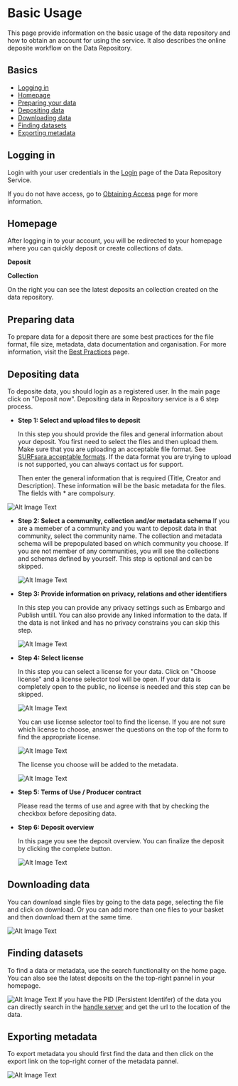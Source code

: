 # Basic Usage

This page provide information on the basic usage of the data repository and how to obtain an account for using the service.
It also describes the online deposite workflow on the Data Repository.


## Basics

- [Logging in](#logging-in)
- [Homepage](#homepage)
- [Preparing your data](#preparing-data)
- [Depositing data](#depositing-data)
- [Downloading data](#downloading-data)
- [Finding datasets](#finding-data)
- [Exporting metadata](#exporting-metadata)

## <a name="logging-in"></a> Logging in
Login with your user credentials in the [Login](https://tdr-test.surfsara.nl/user/login) page of the Data Repository Service.

If you do not have access, go to [Obtaining Access](obtain-access.md) page for more information.


## <a name="homepage"></a> Homepage
After logging in to your account, you will be redirected to your homepage where you can quickly deposit or create collections of data.

**Deposit**

**Collection**

On the right you can see the latest deposits an collection created on the data repository.

## <a name="preparing-data"></a> Preparing data

To prepare data for a deposit there are some best practices for the file format, file size, metadata, data documentation and organisation. For more information, visit the [Best Practices](best-practices.md) page.
## <a name="depositing-data"></a> Depositing data
To deposite data, you should login as a registered user. In the main page click on "Deposit now". Depositing data in Repository service is a 6 step process.

*  **Step 1: Select and upload files to deposit**

	In this step you should provide the files and general information about your deposit. You first need to select the files and then upload them. Make sure that you are uploading an acceptable file format. See [SURFsara acceptable formats](http://datasupport.researchdata.nl/en/start-de-cursus/iii-onderzoeksfase/dataformaten/preferred-formats/).
	If the data format you are trying to upload is not supported, you can always contact us for support.

	Then enter the general information that is required (Title, Creator and Description). These information will be the basic  metadata for the files. The fields with * are compolsury.

![Alt Image Text](img/deposit_step1.png)

* **Step 2: Select a community, collection and/or metadata schema**
	If you are a memeber of a community and you want to deposit data in that community, select the community name.
	The collection and metadata schema will be prepopulated based on which community you choose.
	If you are not member of any communities, you will see the collections and schemas defined by yourself.
	This step is optional and can be skipped.

	![Alt Image Text](img/deposit_step2.png)

* **Step 3: Provide information on privacy, relations and other identifiers**

	In this step you can provide any privacy settings such as Embargo and Publish untill. You can also provide any linked information to the data.
	If the data is not linked and has no privacy constrains you can skip this step.

	![Alt Image Text](img/deposit_step3.png)

* **Step 4: Select license**

	In this step you can select a license for your data. Click on "Choose license" and a license selector tool will be open. If your data is completely open to the public, no license is needed and this step can be skipped.

	![Alt Image Text](img/deposit_step4.png)

	You can use license selector tool to find the license. If you are not sure which license to choose, answer the questions on the top of the form to find the appropriate license.

	![Alt Image Text](img/deposit_step4_license.png)

	The license you choose will be added to the metadata.

	 ![Alt Image Text](img/deposit_step4_license2.png)
* **Step 5: Terms of Use / Producer contract**

	Please read the terms of use and agree with that by checking the checkbox before depositing data.

* **Step 6: Deposit overview**

	In this page you see the deposit overview. You can finalize the deposit by clicking the complete button.

	 ![Alt Image Text](img/deposit_step6.png)

## <a name="downloading-data"></a> Downloading data
You can download single files by going to the data page, selecting the file and click on download. Or you can add more than one files to your basket and then download them at the same time.


![Alt Image Text](img/download_single.png)

## <a name="finding-data"></a> Finding datasets
To find a data or metadata, use the search functionality on the home page. You can also see the latest deposits on the the top-right pannel in your homepage.

  ![Alt Image Text](img/find_data.png)
If you have the PID (Persistent Identifer) of the data you can directly search in the [handle server](http://hdl.handle.net/) and get the url to the location of the data.
## <a name="exporting-metadata"></a> Exporting metadata
To export metadata you should first find the data and then click on the export link on the top-right corner of the metadata pannel.

![Alt Image Text](img/export_metadata.png)

